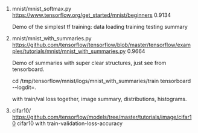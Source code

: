 1. mnist/mnist_softmax.py
   https://www.tensorflow.org/get_started/mnist/beginners
   0.9134
   
   Demo of the simplest tf training: 
       data loading
       training
       testing
       summary

2. mnist/mnist_with_summaries.py
   https://github.com/tensorflow/tensorflow/blob/master/tensorflow/examples/tutorials/mnist/mnist_with_summaries.py
   0.9664

   Demo of summaries with super clear structures, just see from tensorboard.

     cd /tmp/tensorflow/mnist/logs/mnist_with_summaries/train
     tensorboard --logdit=.
   
   with train/val loss together, image summary, distributions, histograms.

3. cifar10/
   https://github.com/tensorflow/models/tree/master/tutorials/image/cifar10
   cifar10 with train-validation-loss-accuracy
